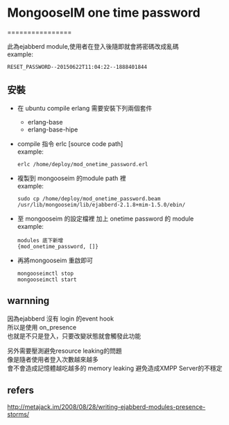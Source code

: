 # MongooseIM one time password

================

此為ejabberd module,使用者在登入後隨即就會將密碼改成亂碼  
example:  
```
RESET_PASSWORD--20150622T11:04:22--1888401844
```

安裝
-----------

- 在 ubuntu compile erlang 需要安裝下列兩個套件  
  * erlang-base  
  * erlang-base-hipe  
  
- compile 指令 erlc [source code path]  
  example:  
  ```
  erlc /home/deploy/mod_onetime_password.erl
  ```
  
- 複製到 mongooseim 的module path 裡  
  example:  
  ```
  sudo cp /home/deploy/mod_onetime_password.beam /usr/lib/mongooseim/lib/ejabberd-2.1.8+mim-1.5.0/ebin/
  ```

- 至 mongooseim 的設定檔裡 加上 onetime password 的 module  
  example:  
  ```
  modules 底下新增  
  {mod_onetime_password, []}
  ```

- 再將mongooseim 重啟即可  
  ```
  mongooseimctl stop    
  mongooseimctl start
  ```

warnning
-----------
因為ejabberd 沒有 login 的event hook  
所以是使用 on_presence  
也就是不只是登入，只要改變狀態就會觸發此功能

另外需要壓測避免resource leaking的問題  
像是隨者使用者登入次數越來越多  
會不會造成記憶體越吃越多的 memory leaking
避免造成XMPP Server的不穩定

refers
-----------

http://metajack.im/2008/08/28/writing-ejabberd-modules-presence-storms/

